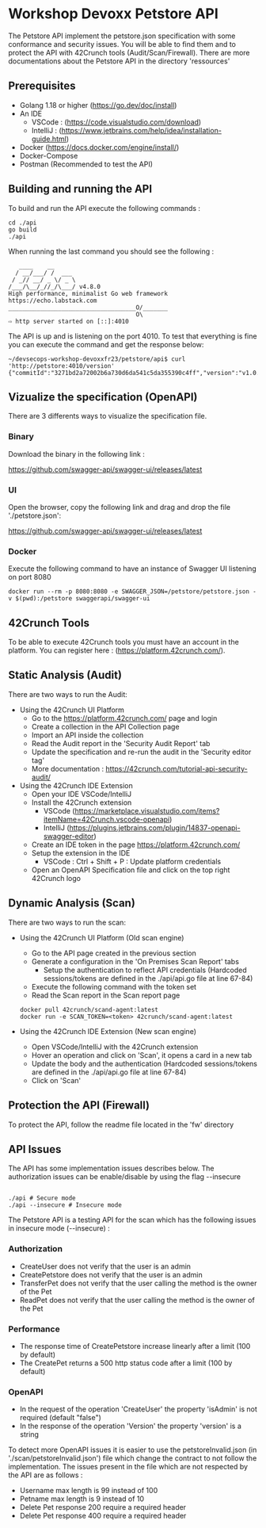 # Workshop Devoxx Petstore API

The Petstore API implement the petstore.json specification with some conformance and security issues. You will be able to find them and to protect the API with 42Crunch tools (Audit/Scan/Firewall). There are more documentations about the Petstore API in the directory 'ressources'


## Prerequisites

- Golang 1.18 or higher (https://go.dev/doc/install)
- An IDE
    - VSCode : (https://code.visualstudio.com/download)
    - IntelliJ : (https://www.jetbrains.com/help/idea/installation-guide.html)
- Docker (https://docs.docker.com/engine/install/)
- Docker-Compose 
- Postman (Recommended to test the API)

## Building and running the API

To build and run the API execute the following commands : 

```
cd ./api
go build
./api
```

When running the last command you should see the following : 

```
   ____    __
  / __/___/ /  ___
 / _// __/ _ \/ _ \
/___/\__/_//_/\___/ v4.8.0
High performance, minimalist Go web framework
https://echo.labstack.com
____________________________________O/_______
                                    O\
⇨ http server started on [::]:4010

```

The API is up and is listening on the port 4010. To test that everything is fine you can execute the command and get the response below: 

```
~/devsecops-workshop-devoxxfr23/petstore/api$ curl 'http://petstore:4010/version'
{"commitId":"3271bd2a72002b6a730d6da541c5da355390c4ff","version":"v1.0.0"}

```


## Vizualize the specification (OpenAPI)

There are 3 differents ways to visualize the specification file.

### Binary

Download the binary in the following link :

https://github.com/swagger-api/swagger-ui/releases/latest

### UI 

Open the browser, copy the following link and drag and drop the file './petstore.json': 

https://github.com/swagger-api/swagger-ui/releases/latest


### Docker 

Execute the following command to have an instance of Swagger UI listening on port 8080

```
docker run --rm -p 8080:8080 -e SWAGGER_JSON=/petstore/petstore.json -v $(pwd):/petstore swaggerapi/swagger-ui
```

## 42Crunch Tools 

To be able to execute 42Crunch tools you must have an account in the platform. You can register here : (https://platform.42crunch.com/).

## Static Analysis (Audit)

There are two ways to run the Audit: 

- Using the 42Crunch UI Platform
    - Go to the https://platform.42crunch.com/ page and login
    - Create a collection in the API Collection page
    - Import an API inside the collection
    - Read the Audit report in the 'Security Audit Report' tab
    - Update the specification and re-run the audit in the 'Security editor tag'
    - More documentation : https://42crunch.com/tutorial-api-security-audit/
- Using the 42Crunch IDE Extension 
    - Open your IDE VSCode/IntelliJ
    - Install the 42Crunch extension
        - VSCode (https://marketplace.visualstudio.com/items?itemName=42Crunch.vscode-openapi)
        - IntelliJ (https://plugins.jetbrains.com/plugin/14837-openapi-swagger-editor)
    - Create an IDE token in the page https://platform.42crunch.com/
    - Setup the extension in the IDE 
        - VSCode : Ctrl + Shift + P : Update platform credentials
    - Open an OpenAPI Specification file and click on the top right 42Crunch logo

## Dynamic Analysis (Scan)

There are two ways to run the scan: 

- Using the 42Crunch UI Platform (Old scan engine) 
    - Go to the API page created in the previous section
    - Generate a configuration in the 'On Premises Scan Report' tabs
        - Setup the authentication to reflect API credentials (Hardcoded sessions/tokens are defined in the ./api/api.go file at line 67-84)
    - Execute the following command with the token set
    - Read the Scan report in the Scan report page 
    ```
    docker pull 42crunch/scand-agent:latest
    docker run -e SCAN_TOKEN=<token> 42crunch/scand-agent:latest
    ```

- Using the 42Crunch IDE Extension (New scan engine) 
   - Open VSCode/IntelliJ with the 42Crunch extension
   - Hover an operation and click on 'Scan', it opens a card in a new tab
   - Update the body and the authentication (Hardcoded sessions/tokens are defined in the ./api/api.go file at line 67-84)
   - Click on 'Scan'


## Protection the API (Firewall)

To protect the API, follow the readme file located in the 'fw' directory


## API Issues

The API has some implementation issues describes below. The authorization issues can be enable/disable by using the flag --insecure 

```

./api # Secure mode
./api --insecure # Insecure mode

```

The Petstore API is a testing API for the scan which has the following issues in insecure mode (--insecure) : 

### Authorization 
- CreateUser does not verify that the user is an admin
- CreatePetstore does not verify that the user is an admin
- TransferPet does not verify that the user calling the method is the owner of the Pet 
- ReadPet does not verify that the user calling the method is the owner of the Pet 

### Performance
- The response time of CreatePetstore increase linearly after a limit (100 by default)
- The CreatePet returns a 500 http status code after a limit (100 by default) 

### OpenAPI

- In the request of the operation 'CreateUser' the property 'isAdmin' is not required (default "false")
- In the response of the operation 'Version' the property 'version' is a string

To detect more OpenAPI issues it is easier to use the petstoreInvalid.json (in './scan/petstoreInvalid.json') file which change the contract to not follow the implementation. The issues present in the file which are not respected by the API are as follows : 
- Username max length is 99 instead of 100
- Petname max length is  9 instead of 10
- Delete Pet response 200 require a required header
- Delete Pet response 400 require a required header
